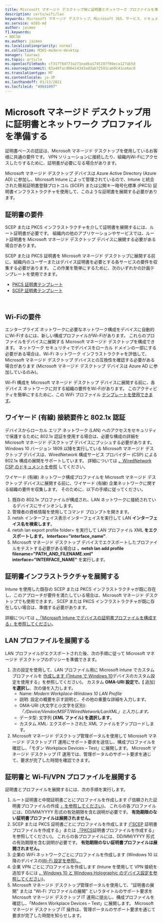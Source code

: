 ```yaml
---
title: Microsoft マネージド デスクトップ用に証明書とネットワーク プロファイルを準備する
description: certs/wifi/lan
keywords: Microsoft マネージド デスクトップ、Microsoft 365、サービス、ドキュメント
ms.service: m365-md
author: jaimeo
f1.keywords:
- NOCSH
ms.author: jaimeo
ms.localizationpriority: normal
ms.collection: M365-modern-desktop
manager: laurawi
ms.topic: article
ms.openlocfilehash: cf31778d773a271ead6a1745197f04eca127ab5d
ms.sourcegitcommit: 83a40facd66e14343ad3ab72591cab9c41ce6ac0
ms.translationtype: MT
ms.contentlocale: ja-JP
ms.lasthandoff: 01/13/2021
ms.locfileid: "49841097"
---
```

# <a name="prepare-certificates-and-network-profiles-for-microsoft-managed-desktop"></a>Microsoft マネージド デスクトップ用に証明書とネットワーク プロファイルを準備する  
 
証明書ベースの認証は、Microsoft マネージド デスクトップを使用しているお客様に共通の要件です。 VPN ソリューションに接続したり、組織内Wi-Fiにアクセスしたりするために、証明書が必要になる場合があります。   
 
Microsoft マネージド デスクトップ デバイスは Azure Active Directory (Azure AD) に参加し、Microsoft Intune によって管理されているので、Intune と統合された簡易証明書登録プロトコル (SCEP) または公開キー暗号化標準 (PKCS) 証明書インフラストラクチャを使用して、このような証明書を展開する必要があります。    
 
## <a name="certificate-requirements"></a>証明書の要件 
 
SCEP または PKCS インフラストラクチャを介して証明書を展開するには、ルート証明書が必要です。 組織内の他のアプリケーションやサービスでは、ルート証明書を Microsoft マネージド デスクトップ デバイスに展開する必要がある場合があります。    
 
SCEP または PKCS 証明書を Microsoft マネージド デスクトップに展開する前に、組織内のユーザーまたはデバイス証明書を必要とする各サービスの要件を収集する必要があります。 この作業を簡単にするために、次のいずれかの計画テンプレートを使用できます。  
 
- [PKCS 証明書テンプレート](https://github.com/MicrosoftDocs/microsoft-365-docs/raw/public/microsoft-365/managed-desktop/get-ready/downloads/PKCS-certificate-template.xlsx) 
- [SCEP 証明書テンプレート](https://github.com/MicrosoftDocs/microsoft-365-docs/raw/public/microsoft-365/managed-desktop/get-ready/downloads/SCEP-certificate-template.xlsx)

  
## <a name="wi-fi-connectivity-requirements"></a>Wi-Fiの要件

エンタープライズ ネットワークに必要なネットワーク構成をデバイスに自動的にWi-Fiするには、新しい構成プロファイルがWi-Fiがあります。 これらのプロファイルをデバイスに展開する Microsoft マネージド デスクトップを構成できます。 ネットワーク セキュリティでデバイスをローカル ドメインの一部にする必要がある場合は、Wi-Fi ネットワーク インフラストラクチャを評価して、Microsoft マネージド デスクトップ デバイスとの互換性を確認する必要がある場合があります (Microsoft マネージド デスクトップ デバイスは Azure AD に参加しているのみ)。 
 
Wi-Fi 構成を Microsoft マネージド デスクトップ デバイスに展開する前に、各デバイス ネットワークに対する組織の要件をWi-Fiがあります。 このアクティビティを簡単にするために、この WiFi プロファイル [テンプレートを使用できます](https://github.com/MicrosoftDocs/microsoft-365-docs/raw/public/microsoft-365/managed-desktop/get-ready/downloads/WiFi-profile-template.xlsx)。
 
 
## <a name="wired-connectivity-requirements-and-8021x-authentication"></a>ワイヤード (有線) 接続要件と 802.1x 認証 
 
デバイスからローカル エリア ネットワーク (LAN) へのアクセスをセキュリティで保護するために 802.1x 認証を使用する場合は、必要な構成の詳細を Microsoft マネージド デスクトップ デバイスにプッシュする必要があります。 Windows 10 バージョン 1809 以降を実行している Microsoft マネージド デスクトップ デバイスは、WiredNetwork 構成サービス プロバイダー (CSP) による 802.1x 構成の展開をサポートしています。 詳細については [、WiredNetwork CSP のドキュメントを参照](https://docs.microsoft.com/windows/client-management/mdm/wirednetwork-csp) してください。 
 
ワイヤード (有線) ネットワーク構成プロファイルを Microsoft マネージド デスクトップ デバイスに展開する前に、ワイヤード (有線) 企業ネットワークに関する組織の要件を収集します。 そのために、以下の手順に従ってください。 
 
 
1. 既存の 802.1x プロファイルが構成され、LAN ネットワークに接続されているデバイスにサインオンします。  
2. 管理者の資格情報を使用してコマンド プロンプトを開きます。 
3. netsh インターフェイス表示インターフェイスを実行して LAN **インターフェイス名を検索します**。 
4. netsh lan export profile folder= を実行して LAN プロファイル XML **をエクスポートします。 Interface="interface_name"**. 
5. Microsoft マネージド デスクトップ デバイスでエクスポートしたプロファイルをテストする必要がある場合は **、netsh lan add profile filename="PATH_AND_FILENAME.xml" interface="INTERFACE_NAME"** を実行します。 
 
 
## <a name="deploy-certificate-infrastructure"></a>証明書インフラストラクチャを展開する  
 
Intune を使用した既存の SCEP または PKCS インフラストラクチャが既に存在し、このアプローチが要件を満たしている場合は、Microsoft マネージド デスクトップでも使用できます。 SCEP または PKCS インフラストラクチャが既に存在しない場合は、準備する必要があります。  
 
詳細については [、「Microsoft Intune でデバイスの証明書プロファイルを構成する」を参照してください](https://docs.microsoft.com/intune/certificates-configure)。 
 
 
 
## <a name="deploy-a-lan-profile"></a>LAN プロファイルを展開する 
 
LAN プロファイルがエクスポートされた後、次の手順に従って Microsoft マネージド デスクトップのポリシーを準備できます。   
 
1. 次の設定を使用して、LAN プロファイル用に Microsoft Intune でカスタム プロファイルを [作成します (「Intune で Windows 10](https://docs.microsoft.com/intune/custom-settings-windows-10)デバイスのカスタム設定を使用する」を参照してください)。 カスタム **OMA-URI 設定で、[** 追加] **を選択し**、次の値を入力します。 
    - Name: *Modern Workplace-Windows 10 LAN Profile* 
    - 説明: 設定の概要を示す説明と、その他の重要な詳細を入力します。 
    - OMA-URI (大文字と小文字を区別): *「./Device/Vendor/MSFT/WiredNetwork/LanXML」と入力します。*
    - データ型: 文字列 **(XML ファイル) を選択します**。 
    - カスタム XML: エクスポートされた XML ファイルをアップロードします。
2. Microsoft マネージド デスクトップ管理ポータルを使用して Microsoft マネージド デスクトップ IT 運用にサポート要求を送信し、構成プロファイルを確認し、「モダン Workplace Devices – Test」に展開します。 Microsoft マネージド デスクトップ IT 運用では、管理ポータルのサポート要求を通じて、要求が完了した時間を確認できます。
 
## <a name="deploy-certificates-and-wi-fivpn-profile"></a>証明書と Wi-Fi/VPN プロファイルを展開する 
 
 
証明書とプロファイルを展開するには、次の手順を実行します。

1. ルート証明書と中間証明書ごとにプロファイルを作成します (「信頼された証明書プロファイルの作成 [」を参照してください](https://docs.microsoft.com/intune/protect/certificates-configure#step-3-create-trusted-certificate-profiles))。 これらの各プロファイルには、DD/MM/YYYY 形式の有効期限を含む説明が必要です。 **有効期限のない証明書プロファイルは展開されません。**
2. SCEP または PKCS 証明書ごとにプロファイルを作成します [(「SCEP](https://docs.microsoft.com/intune/protect/certificates-scep-configure#create-a-scep-certificate-profile) 証明書プロファイルを作成する」または [「PKCS](https://docs.microsoft.com/intune/protect/certficates-pfx-configure#create-a-pkcs-certificate-profile)証明書プロファイルを作成する」を参照してください)。 これらの各プロファイルには、DD/MM/YYYY 形式の有効期限を含む説明が必要です。 **有効期限のない証明書プロファイルは展開されません。**
3. 企業の WiFi ネットワークごとにプロファイルを作成します (Windows 10 以降のデバイスの[Wi-Fi 設定を参照)。](https://docs.microsoft.com/intune/wi-fi-settings-windows)
4. 企業 VPN ごとにプロファイルを作成します (Intune を使用して VPN 接続を追加するには [、Windows 10 と Windows Holographic のデバイス設定を参照してください](https://docs.microsoft.com/intune/vpn-settings-windows-10))。
5. Microsoft マネージド デスクトップ管理ポータルを使用して、"証明書の展開" または "Wi-Fi プロファイルの展開" というタイトルのサポート要求を Microsoft マネージド デスクトップ IT 運用に提出し、構成プロファイルを確認し、「Modern Workplace Devices – Test」に展開します。 Microsoft マネージド デスクトップ IT 操作は、管理ポータルのサポート要求を通じて要求が完了した時間を知らせします。 
 
 
